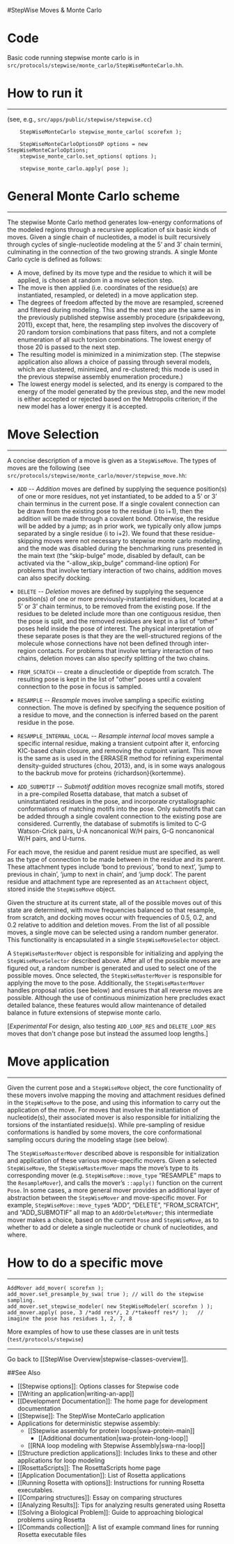 #StepWise Moves & Monte Carlo
# Code
Basic code running stepwise monte carlo is in `src/protocols/stepwise/monte_carlo/StepWiseMonteCarlo.hh`.

# How to run it
----------------
(see, e.g., `src/apps/public/stepwise/stepwise.cc`)
```
	StepWiseMonteCarlo stepwise_monte_carlo( scorefxn );

	StepWiseMonteCarloOptionsOP options = new StepWiseMonteCarloOptions;
	stepwise_monte_carlo.set_options( options );

	stepwise_monte_carlo.apply( pose );
```

# General Monte Carlo scheme
----------------------------
The stepwise Monte Carlo method generates low-energy conformations of the modeled regions through a recursive application of six basic kinds of moves. Given a single chain of nucleotides, a model is built recursively through cycles of single-nucleotide modeling at the 5’ and 3’ chain termini, culminating in the connection of the two growing strands. A single Monte Carlo cycle is defined as follows:

 - A move, defined by its move type and the residue to which it will be applied, is chosen at random in a move selection step.
 - The move is then applied (i.e. coordinates of the residue(s) are instantiated, resampled, or deleted) in a move application step. 
 - The degrees of freedom affected by the move are resampled, screened and filtered during modeling. This and the next step are the same as in the previously published stepwise assembly procedure {sripakdeevong, 2011}, except that, here, the resampling step involves the discovery of 20 random torsion combinations that pass filters, and not a complete enumeration of all such torsion combinations. The lowest energy of those 20 is passed to the next step.
 - The resulting model is minimized in a minimization step. (The stepwise application also allows a choice of passing through several models, which are clustered, minimized, and re-clustered; this mode is used in the previous stepwise assembly enumeration procedure.)
 - The lowest energy model is selected, and its energy is compared to the energy of the model generated by the previous step, and the new model is either accepted or rejected based on the Metropolis criterion; if the new model has a lower energy it is accepted.


# Move Selection
----------------
A concise description of a move is given as a `StepWiseMove`. The types of moves are the following (see `src/protocols/stepwise/monte_carlo/mover/stepwise_move.hh`:

 - `ADD` -- _Addition_ moves are defined by supplying the sequence position(s) of one or more residues, not yet instantiated, to be added to a 5’ or 3’ chain terminus in the current pose. If a single covalent connection can be drawn from the existing pose to the residue (i to i+1), then the addition will be made through a covalent bond. Otherwise, the residue will be added by a jump; as in prior work, we typically only allow jumps separated by a single residue (i to i+2). We found that these residue-skipping moves were not necessary to stepwise monte carlo modeling, and the mode was disabled during the benchmarking runs presented in the main text (the “skip-bulge” mode, disabled by default, can be activated via the “-allow_skip_bulge” command-line option) For problems that involve tertiary interaction of two chains, addition moves can also specify docking.
 
 - `DELETE` -- _Deletion_ moves are defined by supplying the sequence position(s) of one or more previously-instantiated residues, located at a 5’ or 3’ chain terminus, to be removed from the existing pose. If the residues to be deleted include more than one contiguous residue, then the pose is split, and the removed residues are kept in a list of “other” poses held inside the pose of interest. The physical interpretation of these separate poses is that they are the well-structured regions of the molecule whose connections have not been defined through inter-region contacts. For problems that involve tertiary interaction of two chains, deletion moves can also specify splitting of the two chains.

 - `FROM_SCRATCH` -- create a dinucleotide or dipeptide from scratch. The resulting pose is kept in the list of "other" poses until a covalent connection to the pose in focus is sampled. 

 - `RESAMPLE` -- _Resample_ moves involve sampling a specific existing connection. The move is defined by specifying the sequence position of a residue to move, and the connection is inferred based on the parent residue in the pose.

 - `RESAMPLE_INTERNAL_LOCAL` -- _Resample internal local_ moves sample a specific internal residue, making a transient cutpoint after it, enforcing KIC-based chain closure, and removing the cutpoint variant. This move is the same as is used in the ERRASER method for refining experimental density-guided structures {chou, 2013}, and, is in some ways analogous to the backrub move for proteins {richardson}{kortemme}.

 - `ADD_SUBMOTIF` -- _Submotif addition_ moves recognize small motifs, stored in a pre-compiled Rosetta database, that match a subset of uninstantiated residues in the pose, and incorporate crystallographic conformations of matching motifs into the pose.  Only submotifs that can be added through a single covalent connection to the existing pose are considered. Currently, the database of submotifs is limited to C-G Watson-Crick pairs, U-A noncanonical W/H pairs, G-G noncanonical W/H pairs, and U-turns.
 
For each move, the residue and parent residue must are specified, as well as the type of connection to be made between in the residue and its parent. These attachment types include ‘bond to previous’, ‘bond to next’, ‘jump to previous in chain’, ‘jump to next in chain’, and ‘jump dock’. The parent residue and attachment type are represented as an `Attachment` object, stored inside the `StepWiseMove` object.

Given the structure at its current state, all of the possible moves out of this state are determined, with move frequencies balanced so that resample, from scratch, and docking moves occur with frequencies of 0.5, 0.2, and 0.2 relative to addition and deletion moves. From the list of all possible moves, a single move can be selected using a random number generator. This functionality is encapsulated in a single `StepWiseMoveSelector` object.

A `StepWiseMasterMover` object is responsible for initializing and applying the `StepWiseMoveSelector` described above. After all of the possible moves are figured out, a random number is generated and used to select one of the possible moves. Once selected, the `StepWiseMasterMover` is responsible for applying the move to the pose. Additionally, the `StepWiseMasterMover` handles proposal ratios (see below) and ensures that all reverse moves are possible. Although the use of continuous minimization here precludes exact detailed balance, these features would allow maintenance of detailed balance in future extensions of stepwise monte carlo.

[*Experimental* For design, also testing `ADD_LOOP_RES` and `DELETE_LOOP_RES` moves that don't change pose but instead the assumed loop lengths.]

# Move application
------------------

Given the current pose and a `StepWiseMove` object, the core functionality of these movers involve mapping the moving and attachment residues defined in the `StepWiseMove` to the pose, and using this information to carry out the application of the move. For moves that involve the instantiation of nucleotide(s), their associated mover is also responsible for initializing the torsions of the instantiated residue(s). While pre-sampling of residue conformations is handled by some movers, the core conformational sampling occurs during the modeling stage (see below). 

The `StepWiseMoasterMover` described above is responsible for initialization and application of these various move-specific movers. Given a selected `StepWiseMove`, the `StepWiseMasterMover` maps the move’s type to its corresponding mover (e.g. `StepWiseMove::move_type` “RESAMPLE” maps to the `ResampleMover`), and calls the mover’s `::apply()` function on the current `Pose`. In some cases, a more general mover provides an additional layer of abstraction between the `StepWiseMover` and move-specific mover. For example, `StepWiseMove::move_type`s “ADD”, “DELETE”, “FROM_SCRATCH”, and “ADD_SUBMOTIF” all map to an `AddOrDeleteMover`; this intermediate mover makes a choice, based on the current `Pose` and `StepWiseMove`, as to whether to add or delete a single nucleotide or chunk of nucleotides, and where.

# How to do a specific move
---------------------------

```
AddMover add_mover( scorefxn );
add_mover.set_presample_by_swa( true ); // will do the stepwise sampling.
add_mover.set_stepwise_modeler( new StepWiseModeler( scorefxn ) );
add_mover.apply( pose, 3 /*add res*/, 2 /*takeoff res*/ );   // imagine the pose has residues 1, 2, 7, 8
```

More examples of how to use these classes are in unit tests (`test/protocols/stepwise`)

---
Go back to [[StepWise Overview|stepwise-classes-overview]].

##See Also

* [[Stepwise options]]: Options classes for Stepwise code
* [[Writing an application|writing-an-app]]
* [[Development Documentation]]: The home page for development documentation
* [[Stepwise]]: The StepWise MonteCarlo application
* Applications for deterministic stepwise assembly:
  * [[Stepwise assembly for protein loops|swa-protein-main]]
    * [[Additional documentation|swa-protein-long-loop]]
  * [[RNA loop modeling with Stepwise Assembly|swa-rna-loop]]
* [[Structure prediction applications]]: Includes links to these and other applications for loop modeling
* [[RosettaScripts]]: The RosettaScripts home page
* [[Application Documentation]]: List of Rosetta applications
* [[Running Rosetta with options]]: Instructions for running Rosetta executables.
* [[Comparing structures]]: Essay on comparing structures
* [[Analyzing Results]]: Tips for analyzing results generated using Rosetta
* [[Solving a Biological Problem]]: Guide to approaching biological problems using Rosetta
* [[Commands collection]]: A list of example command lines for running Rosetta executable files
